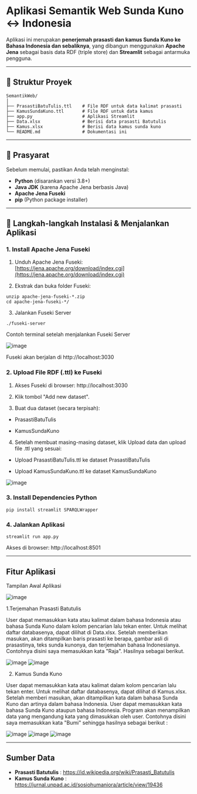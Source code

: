 #  Aplikasi Semantik Web Sunda Kuno ↔ Indonesia

Aplikasi ini merupakan **penerjemah prasasti dan kamus Sunda Kuno ke Bahasa Indonesia dan sebaliknya**, yang dibangun menggunakan **Apache Jena** sebagai basis data RDF (triple store) dan **Streamlit** sebagai antarmuka pengguna.









---

## 📂 Struktur Proyek
```
SemantikWeb/
│
├── PrasastiBatuTulis.ttl    # File RDF untuk data kalimat prasasti
├── KamusSundaKuno.ttl       # File RDF untuk data kamus
├── app.py                   # Aplikasi Streamlit 
├── Data.xlsx                # Berisi data prasasti Batutulis
├── Kamus.xlsx               # Berisi data kamus sunda kuno
└── README.md                # Dokumentasi ini
```


---

## 🧩 Prasyarat

Sebelum memulai, pastikan Anda telah menginstal:

- **Python** (disarankan versi 3.8+)
- **Java JDK** (karena Apache Jena berbasis Java)
- **Apache Jena Fuseki**
- **pip** (Python package installer)

---

## 🔧 Langkah-langkah Instalasi & Menjalankan Aplikasi


### 1.  Install Apache Jena Fuseki

1. Unduh Apache Jena Fuseki:  
   [https://jena.apache.org/download/index.cgi](https://jena.apache.org/download/index.cgi)

2. Ekstrak dan buka folder Fuseki:

```
unzip apache-jena-fuseki-*.zip
cd apache-jena-fuseki-*/
```
3. Jalankan Fuseki Server

```
./fuseki-server
```

Contoh terminal setelah menjalankan Fuseki Server

![image](https://github.com/user-attachments/assets/9788b254-796c-419e-a6a3-50785dcce1a7)


Fuseki akan berjalan di http://localhost:3030


### 2.  Upload File RDF (.ttl) ke Fuseki

1. Akses Fuseki di browser: http://localhost:3030

2. Klik tombol "Add new dataset".

3. Buat dua dataset (secara terpisah):

- PrasastiBatuTulis

- KamusSundaKuno

4. Setelah membuat masing-masing dataset, klik Upload data dan upload file .ttl yang sesuai:

- Upload PrasastiBatuTulis.ttl ke dataset PrasastiBatuTulis

- Upload KamusSundaKuno.ttl ke dataset KamusSundaKuno

![image](https://github.com/user-attachments/assets/6e4148b2-7b83-42f2-95ef-3c36d76619e3)


### 3.  Install Dependencies Python

```
pip install streamlit SPARQLWrapper
```

### 4.  Jalankan Aplikasi
```
streamlit run app.py
```
Akses di browser: http://localhost:8501


---

## Fitur Aplikasi

Tampilan Awal Aplikasi

![image](https://github.com/user-attachments/assets/11bf2249-4f6c-4161-a277-cc3445556442)

1.Terjemahan Prasasti Batutulis

User dapat memasukkan kata atau kalimat dalam bahasa Indonesia atau bahasa Sunda Kuno dalam kolom pencarian lalu tekan enter. Untuk melihat daftar databasenya, dapat dilihat di Data.xlsx. Setelah memberikan masukan, akan ditampilkan baris prasasti ke berapa, gambar asli di prasastinya, teks sunda kunonya, dan terjemahan bahasa Indonesianya. Contohnya disini saya memasukkan kata "Raja". Hasilnya sebagai berikut.

![image](https://github.com/user-attachments/assets/925cee2a-f70a-46c9-b90a-85b8abbc7cc3)
![image](https://github.com/user-attachments/assets/00a11854-bf16-4185-826a-ab08e66dcc43)

2. Kamus Sunda Kuno

User dapat memasukkan kata atau kalimat  dalam kolom pencarian lalu tekan enter. Untuk melihat daftar databasenya, dapat dilihat di Kamus.xlsx. Setelah memberi masukan, akan ditampilkan kata dalam bahasa Sunda Kuno dan artinya dalam bahasa Indonesia. User dapat memasukkan kata bahasa Sunda Kuno ataupun bahasa Indonesia. Program akan menampilkan data yang mengandung kata yang dimasukkan oleh user. Contohnya disini saya memasukkan kata "Bumi" sehingga hasilnya sebagai berikut :

![image](https://github.com/user-attachments/assets/7ca6666c-2ce2-417f-ab3c-01cfc9e1ebc6)
![image](https://github.com/user-attachments/assets/c958e2ba-beac-4769-bee8-756d67ca7543)
![image](https://github.com/user-attachments/assets/4ada5eae-b8ea-4843-9a10-96d9270720a1)


---

## Sumber Data

- **Prasasti Batutulis** : https://id.wikipedia.org/wiki/Prasasti_Batutulis
- **Kamus Sunda Kuno** : https://jurnal.unpad.ac.id/sosiohumaniora/article/view/19436

   








